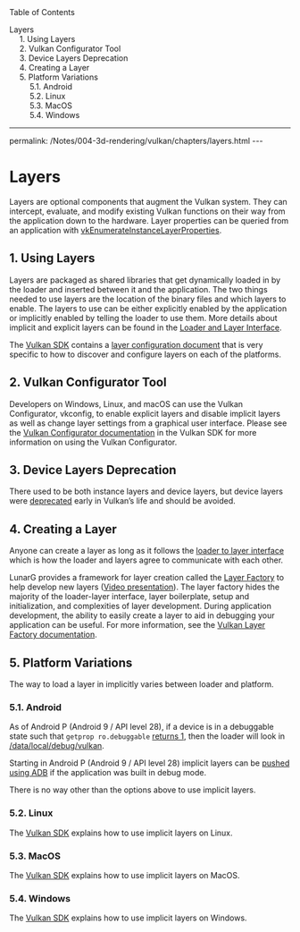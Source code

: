 <div id="toc" class="toc">
<div id="toctitle">Table of Contents</div>
<ul class="sectlevel0">
<li><a href="#layers">Layers</a>
<ul class="sectlevel1">
<li><a href="#_using_layers">1. Using Layers</a></li>
<li><a href="#_vulkan_configurator_tool">2. Vulkan Configurator Tool</a></li>
<li><a href="#_device_layers_deprecation">3. Device Layers Deprecation</a></li>
<li><a href="#_creating_a_layer">4. Creating a Layer</a></li>
<li><a href="#_platform_variations">5. Platform Variations</a>
<ul class="sectlevel2">
<li><a href="#_android">5.1. Android</a></li>
<li><a href="#_linux">5.2. Linux</a></li>
<li><a href="#_macos">5.3. MacOS</a></li>
<li><a href="#_windows">5.4. Windows</a></li>
</ul>
</li>
</ul>
</li>
</ul>
</div>
<hr>
<div class="paragraph">
<p>permalink: /Notes/004-3d-rendering/vulkan/chapters/layers.html
---</p>
</div>
<h1 id="layers" class="sect0">Layers</h1>
<div class="paragraph">
<p>Layers are optional components that augment the Vulkan system. They can intercept, evaluate, and modify existing Vulkan functions on their way from the application down to the hardware. Layer properties can be queried from an application with <a href="https://www.khronos.org/registry/vulkan/specs/1.3/html/vkspec.html#vkEnumerateInstanceLayerProperties">vkEnumerateInstanceLayerProperties</a>.</p>
</div>
<div class="sect1">
<h2 id="_using_layers">1. Using Layers</h2>
<div class="sectionbody">
<div class="paragraph">
<p>Layers are packaged as shared libraries that get dynamically loaded in by the loader and inserted between it and the application. The two things needed to use layers are the location of the binary files and which layers to enable. The layers to use can be either explicitly enabled by the application or implicitly enabled by telling the loader to use them. More details about implicit and explicit layers can be found in the <a href="https://github.com/KhronosGroup/Vulkan-Loader/blob/master/loader/LoaderAndLayerInterface.md#implicit-vs-explicit-layers">Loader and Layer Interface</a>.</p>
</div>
<div class="paragraph">
<p>The <a href="https://vulkan.lunarg.com/sdk/home">Vulkan SDK</a> contains a <a href="https://vulkan.lunarg.com/doc/sdk/latest/windows/layer_configuration.html">layer configuration document</a> that is very specific to how to discover and configure layers on each of the platforms.</p>
</div>
</div>
</div>
<div class="sect1">
<h2 id="_vulkan_configurator_tool">2. Vulkan Configurator Tool</h2>
<div class="sectionbody">
<div class="paragraph">
<p>Developers on Windows, Linux, and macOS can use the Vulkan Configurator, vkconfig, to enable explicit layers and disable implicit layers as well as change layer settings from a graphical user interface.
Please see the <a href="https://vulkan.lunarg.com/doc/sdk/latest/windows/vkconfig.html">Vulkan Configurator documentation</a> in the Vulkan SDK for more information on using the Vulkan Configurator.</p>
</div>
</div>
</div>
<div class="sect1">
<h2 id="_device_layers_deprecation">3. Device Layers Deprecation</h2>
<div class="sectionbody">
<div class="paragraph">
<p>There used to be both instance layers and device layers, but device layers were <a href="https://www.khronos.org/registry/vulkan/specs/1.3/html/vkspec.html#extendingvulkan-layers-devicelayerdeprecation">deprecated</a> early in Vulkan&#8217;s life and should be avoided.</p>
</div>
</div>
</div>
<div class="sect1">
<h2 id="_creating_a_layer">4. Creating a Layer</h2>
<div class="sectionbody">
<div class="paragraph">
<p>Anyone can create a layer as long as it follows the <a href="https://github.com/KhronosGroup/Vulkan-Loader/blob/master/loader/LoaderAndLayerInterface.md#loader-and-layer-interface">loader to layer interface</a> which is how the loader and layers agree to communicate with each other.</p>
</div>
<div class="paragraph">
<p>LunarG provides a framework for layer creation called the <a href="https://github.com/LunarG/VulkanTools/tree/master/layer_factory">Layer Factory</a> to help develop new layers (<a href="https://www.youtube.com/watch?v=gVT7nyXz6M8&amp;t=5m22s">Video presentation</a>).
The layer factory hides the majority of the loader-layer interface, layer boilerplate, setup and initialization, and complexities of layer development.
During application development, the ability to easily create a layer to aid in debugging your application can be useful.
For more information, see the <a href="https://github.com/LunarG/VulkanTools/blob/master/layer_factory/README.md">Vulkan Layer Factory documentation</a>.</p>
</div>
</div>
</div>
<div class="sect1">
<h2 id="_platform_variations">5. Platform Variations</h2>
<div class="sectionbody">
<div class="paragraph">
<p>The way to load a layer in implicitly varies between loader and platform.</p>
</div>
<div class="sect2">
<h3 id="_android">5.1. Android</h3>
<div class="paragraph">
<p>As of Android P (Android 9 / API level 28), if a device is in a debuggable state such that <code>getprop ro.debuggable</code> <a href="http://androidxref.com/9.0.0_r3/xref/frameworks/native/vulkan/libvulkan/layers_extensions.cpp#454">returns 1</a>, then the loader will look in <a href="http://androidxref.com/9.0.0_r3/xref/frameworks/native/vulkan/libvulkan/layers_extensions.cpp#67">/data/local/debug/vulkan</a>.</p>
</div>
<div class="paragraph">
<p>Starting in Android P (Android 9 / API level 28) implicit layers can be <a href="https://developer.android.com/ndk/guides/graphics/validation-layer#vl-adb">pushed using ADB</a> if the application was built in debug mode.</p>
</div>
<div class="paragraph">
<p>There is no way other than the options above to use implicit layers.</p>
</div>
</div>
<div class="sect2">
<h3 id="_linux">5.2. Linux</h3>
<div class="paragraph">
<p>The <a href="https://vulkan.lunarg.com/doc/sdk/latest/linux/layer_configuration.html">Vulkan SDK</a> explains how to use implicit layers on Linux.</p>
</div>
</div>
<div class="sect2">
<h3 id="_macos">5.3. MacOS</h3>
<div class="paragraph">
<p>The <a href="https://vulkan.lunarg.com/doc/sdk/latest/mac/layer_configuration.html">Vulkan SDK</a> explains how to use implicit layers on MacOS.</p>
</div>
</div>
<div class="sect2">
<h3 id="_windows">5.4. Windows</h3>
<div class="paragraph">
<p>The <a href="https://vulkan.lunarg.com/doc/sdk/latest/windows/layer_configuration.html">Vulkan SDK</a> explains how to use implicit layers on Windows.</p>
</div>
</div>
</div>
</div>
